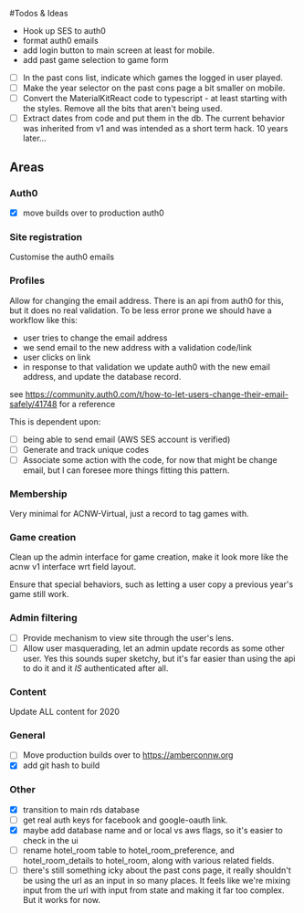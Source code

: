 #Todos & Ideas

* Hook up SES to auth0
* format auth0 emails
* add login button to main screen at least for mobile.
* add past game selection to game form


* [ ] In the past cons list, indicate which games the logged in user played.
* [ ] Make the year selector on the past cons page a bit smaller on mobile.
* [ ] Convert the MaterialKitReact code to typescript - at least starting with the styles.  Remove all the bits that aren't being used.
* [ ] Extract dates from code and put them in the db.  The current behavior was inherited from v1 and was intended as a short term hack. 10 years later...

## Areas

### Auth0

* [x] move builds over to production auth0

### Site registration

Customise the auth0 emails

### Profiles

Allow for changing the email address. There is an api from auth0 for this, but it does no real validation. To be less error prone we should have a workflow like this:

   * user tries to change the email address
   * we send email to the new address with a validation code/link
   * user clicks on link
   * in response to that validation we update auth0 with the new email address, and update the database record.

see https://community.auth0.com/t/how-to-let-users-change-their-email-safely/41748 for a reference    

This is dependent upon:
  * [ ] being able to send email (AWS SES account is verified)
  * [ ] Generate and track unique codes
  * [ ] Associate some action with the code, for now that might be change email, but I can foresee more things fitting this pattern.

### Membership

Very minimal for ACNW-Virtual, just a record to tag games with.

### Game creation

Clean up the admin interface for game creation, make it look more like the acnw v1 interface wrt field layout.

Ensure that special behaviors, such as letting a user copy a previous year's game still work.

### Admin filtering

*  [ ] Provide mechanism to view site through the user's lens.
*  [ ] Allow user masquerading, let an admin update records as some other user.  Yes this sounds super sketchy, but it's far easier than using the api to do it and it *IS* authenticated after all.

### Content

Update ALL content for 2020


### General

* [ ] Move production builds over to https://amberconnw.org
* [x] add git hash to build

### Other

* [x] transition to main rds database
* [ ] get real auth keys for facebook and google-oauth link.
* [x] maybe add database name and or local vs aws flags, so it's easier to check in the ui
* [ ] rename hotel_room table to hotel_room_preference, and hotel_room_details to hotel_room, along with various related fields.
* [ ] there's still something icky about the past cons page, it really shouldn't be using the url as an input in so many places.  It feels like we're mixing input from the url with input from state and making it far too complex. But it works for now.
